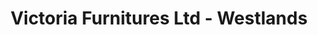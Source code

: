 ---
title: "Victoria Furnitures Ltd - Westlands"
url: /nairobi/victoria-furnitures-ltd-westlands/
shop: Möbel
---